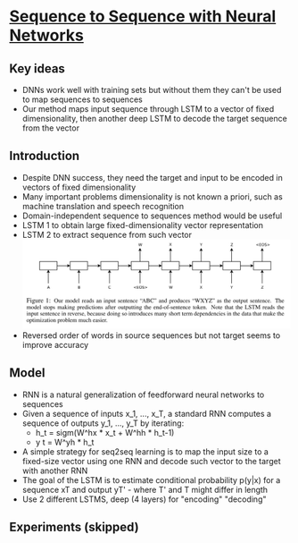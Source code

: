 # [Sequence to Sequence with Neural Networks](http://cs224d.stanford.edu/papers/seq2seq.pdf)

## Key ideas
* DNNs work well with training sets but without them they can't be used to map sequences to sequences
* Our method maps input sequence through LSTM to a vector of fixed dimensionality, then another deep LSTM to decode the target sequence from the vector

## Introduction
* Despite DNN success, they need the target and input to be encoded in vectors of fixed dimensionality
* Many important problems dimensionality is not known a priori, such as machine translation and speech recognition
* Domain-independent sequence to sequences method would be useful
* LSTM 1 to obtain large fixed-dimensionality vector representation
* LSTM 2 to extract sequence from such vector
![](seq2seq-fig1.png)
* Reversed order of words in source sequences but not target seems to improve accuracy

## Model
* RNN is a natural generalization of feedforward neural networks to sequences
* Given a sequence of inputs x_1, ..., x_T, a standard RNN computes a sequence of outputs y_1, ..., y_T by iterating:
  - h_t = sigm(W^hx * x_t + W^hh * h_t-1)
  - y t = W^yh * h_t
* A simple strategy for seq2seq learning is to map the input size to a fixed-size vector using one RNN and decode such vector to the target with another RNN
* The goal of the LSTM is to estimate conditional probability p(y|x) for a sequence xT and output yT' - where T' and T might differ in length
* Use 2 different LSTMS, deep (4 layers) for "encoding" "decoding"

## Experiments (skipped)
